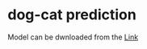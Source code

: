 # dog-cat prediction

Model can be dwnloaded from the [Link](https://drive.google.com/file/d/1kIPIwhYFgaSax50skK5wXJI0VNrtVIXE/view?usp=sharing)
